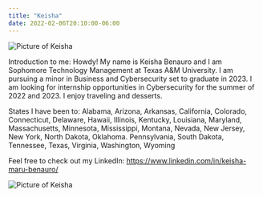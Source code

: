 ```yaml
---
title: "Keisha"
date: 2022-02-06T20:10:00-06:00
---
```

![Picture of Keisha](https://media-exp1.licdn.com/dms/image/C5603AQGAueBbOKlJWg/profile-displayphoto-shrink_200_200/0/1631426185977?e=1649894400&v=beta&t=6N1ubpawIfrZFRcBPe8wJd94vGSfi1vML0N_ubS4Pg0)

Introduction to me: Howdy! My name is Keisha Benauro and I am Sophomore Technology Management at Texas A&M University. I am pursuing a minor in Business and Cybersecurity set to graduate in 2023. I am looking for internship opportunities in Cybersecurity for the summer of 2022 and 2023. I enjoy traveling and desserts.

States I have been to: Alabama, Arizona, Arkansas, California, Colorado, Connecticut, Delaware, Hawaii, Illinois, Kentucky, Louisiana, Maryland, Massachusetts, Minnesota, Mississippi, Montana, Nevada, New Jersey, New York, North Dakota, Oklahoma. Pennsylvania, South Dakota, Tennessee, Texas, Virginia, Washington, Wyoming

Feel free to check out my LinkedIn: https://www.linkedin.com/in/keisha-maru-benauro/

![Picture of Keisha](https://media-exp1.licdn.com/dms/image/C5603AQGAueBbOKlJWg/profile-displayphoto-shrink_200_200/0/1631426185977?e=1649894400&v=beta&t=6N1ubpawIfrZFRcBPe8wJd94vGSfi1vML0N_ubS4Pg0)
